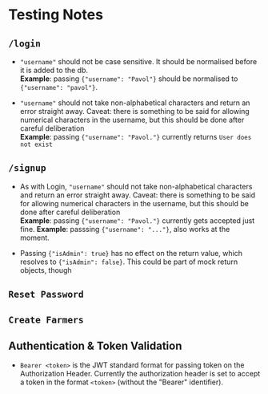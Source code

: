# Testing Notes

## `/login`
- `"username"` should not be case sensitive. It should be normalised before it is added to the db. <br>
**Example**: passing `{"username": "Pavol"}` should be normalised to `{"username": "pavol"}`.

- `"username"` should not take non-alphabetical characters and return an error straight away. Caveat: there is something to be said for allowing numerical characters in the username, but this should be done after careful deliberation <br>
**Example**: passing `{"username": "Pavol."}` currently returns `User does not exist`

## `/signup`
- As with Login, `"username"` should not take non-alphabetical characters and return an error straight away. Caveat: there is something to be said for allowing numerical characters in the username, but this should be done after careful deliberation <br>
**Example**: passing `{"username": "Pavol."}` currently gets accepted just fine.
**Example**: passsing `{"username": "..."}`, also works at the moment.

- Passing `{"isAdmin": true}` has no effect on the return value, which resolves to `{"isAdmin": false}`. This could be part of mock return objects, though

## `Reset Password`


## `Create Farmers`

## Authentication & Token Validation
- `Bearer <token>` is the JWT standard format for passing token on the Authorization Header. Currently the authorization header is set to accept a token in the format `<token>` (without the "Bearer" identifier).
